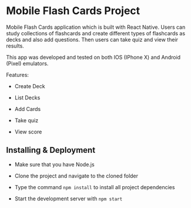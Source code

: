 # Mobile Flash Cards Project

Mobile Flash Cards application which is built with React Native. Users can study collections of flashcards and create different types of flashcards as decks and also add questions. Then users can take quiz and view their results.

This app was developed and tested on both IOS (IPhone X) and Android (Pixel) emulators.

Features: 

* Create Deck

* List Decks

* Add Cards

* Take quiz

* View score

## Installing & Deployment

* Make sure that you have Node.js

* Clone the project and navigate to the cloned folder

* Type the command `npm install` to install all project dependencies 

* Start the development server with `npm start`